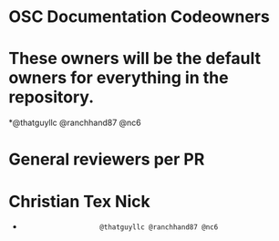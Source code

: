 # OSC Documentation Codeowners

# These owners will be the default owners for everything in the repository.
*@thatguyllc @ranchhand87 @nc6

# General reviewers per PR
#                        Christian   Tex          Nick
*                        @thatguyllc @ranchhand87 @nc6  
